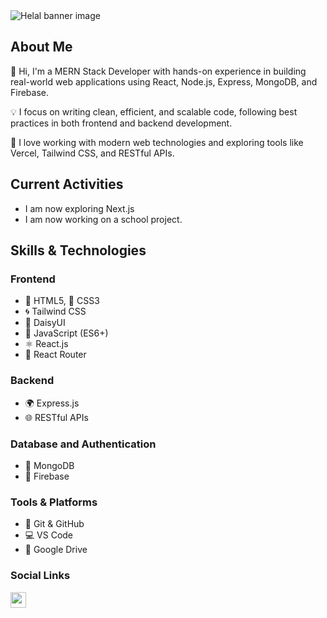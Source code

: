 <img src="https://i.postimg.cc/zXPpcz9G/github-banner.png" alt="Helal banner image">
 <h2>About Me</h2> 
 <p>👋 Hi, I'm a MERN Stack Developer with hands-on experience in building real-world web applications using React, Node.js, Express, MongoDB, and Firebase.</p>
 <p>💡 I focus on writing clean, efficient, and scalable code, following best practices in both frontend and backend development.</p>
 <p>🚀 I love working with modern web technologies and exploring tools like Vercel, Tailwind CSS, and RESTful APIs.</p>

 <h2>Current Activities </h2>
 <ul>
  <li>I am now exploring Next.js</li>
  <li>I am now working on a school project.</li>
 </ul>
 <h2>Skills & Technologies</h2>
 <h3>Frontend</h3>
 <ul>
  <li>🎯 HTML5, 💅 CSS3</li>
  <li>🌀 Tailwind CSS</li>
  <li>🎨 DaisyUI</li>
  <li>📜 JavaScript (ES6+)</li>
  <li>⚛️ React.js</li>
  <li>🔀 React Router</li>
 </ul>
 <h3>Backend</h3>
 <ul>
  <li>🌍 Express.js</li>
  <li>🌐 RESTful APIs</li>
 </ul>
 <h3>Database and Authentication</h3>
 <ul>
  <li>🍃 MongoDB</li>
  <li>🔐 Firebase </li>
 </ul>
 <h3>Tools & Platforms</h3>
 <ul>
  <li>🔁 Git & GitHub</li>
  <li>💻 VS Code</li>
  <li>📁 Google Drive</li>
 </ul>
 <h3>Social Links</h3>
 <a href="www.linkedin.com/in/helal-sarker"><img src="https://img.shields.io/badge/linkedin-%230077B5.svg?&style=for-the-badge&logo=linkedin&logoColor=white" height=25>

<!--
**helal366/helal366** is a ✨ _special_ ✨ repository because its `README.md` (this file) appears on your GitHub profile.

Here are some ideas to get you started:

- 🔭 I’m currently working on ...
- 🌱 I’m currently learning ...
- 👯 I’m looking to collaborate on ...
- 🤔 I’m looking for help with ...
- 💬 Ask me about ...
- 📫 How to reach me: ...
- 😄 Pronouns: ...
- ⚡ Fun fact: ...
-->
